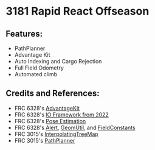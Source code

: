 # 3181 Rapid React Offseason
## Features:
- PathPlanner
- Advantage Kit
- Auto Indexing and Cargo Rejection
- Full Field Odometry
- Automated climb

## Credits and References:
- FRC 6328's [AdvantageKit](https://github.com/Mechanical-Advantage/AdvantageKit)
- FRC 6328's [IO Framework from 2022](https://github.com/Mechanical-Advantage/RobotCode2022/tree/main/src/main/java/frc/robot/subsystems)
- FRC 6328's [Pose Estimation](https://github.com/Mechanical-Advantage/RobotCode2022/blob/main/src/main/java/frc/robot/RobotState.java)
- FRC 6328's [Alert](https://github.com/Mechanical-Advantage/RobotCode2022/blob/main/src/main/java/frc/robot/util/Alert.java), [GeomUtil](https://github.com/Mechanical-Advantage/RobotCode2022/blob/main/src/main/java/frc/robot/util/GeomUtil.java), and [FieldConstants](https://github.com/Mechanical-Advantage/RobotCode2022/blob/main/src/main/java/frc/robot/FieldConstants.java) 
- FRC 3015's [InterpolatingTreeMap](https://github.com/3015RangerRobotics/RobotCode2021/blob/main/src/main/java/lib/LookupTable.java)
- FRC 3015's [PathPlanner](https://github.com/mjansen4857/pathplanner)